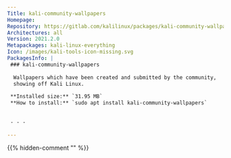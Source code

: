 ```yaml
---
Title: kali-community-wallpapers
Homepage: 
Repository: https://gitlab.com/kalilinux/packages/kali-community-wallpapers
Architectures: all
Version: 2021.2.0
Metapackages: kali-linux-everything 
Icon: /images/kali-tools-icon-missing.svg
PackagesInfo: |
 ### kali-community-wallpapers
 
  Wallpapers which have been created and submitted by the community,
  showing off Kali Linux.
 
 **Installed size:** `31.95 MB`  
 **How to install:** `sudo apt install kali-community-wallpapers`  
 
 
 - - -
 
---
```

{{% hidden-comment "<!--Do not edit anything above this line-->" %}}
